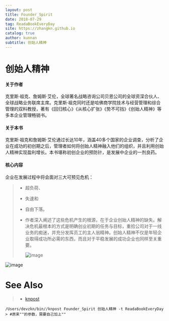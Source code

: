 ```yaml
---
layout: post
title: Founder_Spirit
date: 2018-07-29
tag: ReadaBookEveryDay
site: https://zhangkn.github.io
catalog: true
author: kunnan
subtitle: 创始人精神
---
```




# 创始人精神

#### 关于作者

克里斯·祖克、詹姆斯·艾伦，全球著名战略咨询公司贝恩公司的全球资深合伙人、全球战略业务联席主席。克里斯·祖克同时还是哈佛商学院技术与经营管理和综合管理的双料教授，著有《回归核心》《从核心扩张》《势不可挡》《创始人精神》等多本企业管理畅销书。

#### 关于本书

克里斯·祖克和詹姆斯·艾伦通过长达10年，涵盖40多个国家的企业调查，分析了企业在成功的初创期之后，管理者如何将创始人精神融入他们的组织，并且利用创始人精神实现盈利增长。本书堪称初创企业的预防针，是发展中企业的一剂良药。

#### 核心内容

企业在发展过程中将会面对三大可预见危机：

> * 超负荷、
>
> * 失速和
>
> * 自由下落。
>
> * 作者深入阐述了这些危机产生的根源，在于企业创始人精神的缺失。解决危机最根本的方式是明确创业初期的任务与目标，重拾公司对于一线业务的痴迷，并充分发挥员工的主人翁精神。创始人精神不仅是年轻企业取得成功所必需的东西，而且对于平稳发展的成功企业也同样至关重要。
>
>   ![image](https://ws1.sinaimg.cn/large/af39b376gy1ftqml3nzs8j21lf11kb29.jpg)

![image](https://ws1.sinaimg.cn/large/af39b376gy1ftqmmdxez3j20ku4ahhdu.jpg)

# See Also 

>* [knpost](https://github.com/zhangkn/KNBin/blob/master/knpost) 
>
```
/Users/devzkn/bin//knpost Founder_Spirit 创始人精神 -t ReadaBookEveryDay
> #原来""的参数，需要自己加上""
```

